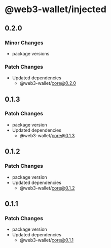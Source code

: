 # @web3-wallet/injected

## 0.2.0

### Minor Changes

- package versions

### Patch Changes

- Updated dependencies
  - @web3-wallet/core@0.2.0

## 0.1.3

### Patch Changes

- package version
- Updated dependencies
  - @web3-wallet/core@0.1.3

## 0.1.2

### Patch Changes

- package version
- Updated dependencies
  - @web3-wallet/core@0.1.2

## 0.1.1

### Patch Changes

- package version
- Updated dependencies
  - @web3-wallet/core@0.1.1
